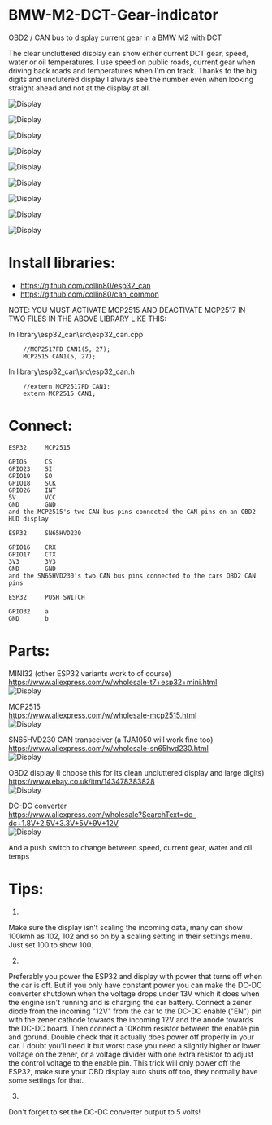 # BMW-M2-DCT-Gear-indicator
OBD2 / CAN bus to display current gear in a BMW M2 with DCT  
  
The clear uncluttered display can show either current DCT gear, speed, water or oil temperatures. I use speed on public roads, current gear when driving back roads and temperatures when I'm on track. Thanks to the big digits and unclutered display I always see the number even when looking straight ahead and not at the display at all.

![Display](images/night.jpg)  
  
![Display](images/day.jpg)  
  
![Display](images/a.jpg)  
  
![Display](images/b.jpg)  
  
![Display](images/c.jpg)  
  
![Display](images/d.jpg)  
  
![Display](images/e.jpg)  
  
![Display](images/f.jpg)  
  
![Display](images/g.jpg)  
  
  
# Install libraries:

- https://github.com/collin80/esp32_can
- https://github.com/collin80/can_common
       
NOTE: YOU MUST ACTIVATE MCP2515 AND DEACTIVATE MCP2517 IN TWO FILES IN THE ABOVE LIBRARY LIKE THIS:  
  
In library\esp32_can\src\esp32_can.cpp  
``` 
    //MCP2517FD CAN1(5, 27);   
    MCP2515 CAN1(5, 27);  
``` 
      
In library\esp32_can\src\esp32_can.h  
``` 
    //extern MCP2517FD CAN1;  
    extern MCP2515 CAN1;  
``` 

# Connect:

``` 
ESP32     MCP2515  
  
GPIO5     CS  
GPIO23    SI  
GPIO19    SO  
GPIO18    SCK  
GPIO26    INT  
5V        VCC  
GND       GND  
and the MCP2515's two CAN bus pins connected the CAN pins on an OBD2 HUD display	
```  

```  
ESP32     SN65HVD230
  
GPIO16    CRX  
GPIO17    CTX  
3V3       3V3  
GND       GND  
and the SN65HVD230's two CAN bus pins connected to the cars OBD2 CAN pins  
```  
  
```  
ESP32     PUSH SWITCH
  
GPIO32    a  
GND       b  
```  

# Parts:  
  
MINI32 (other ESP32 variants work to of course)  
https://www.aliexpress.com/w/wholesale-t7+esp32+mini.html  
![Display](images/mini32.png)

MCP2515  
https://www.aliexpress.com/w/wholesale-mcp2515.html  
![Display](images/mcp2515.jpg)
  
SN65HVD230 CAN transceiver (a TJA1050 will work fine too)  
https://www.aliexpress.com/w/wholesale-sn65hvd230.html  
![Display](images/CAN0.png)
  
OBD2 display (I choose this for its clean uncluttered display and large digits)  
https://www.ebay.co.uk/itm/143478383828   
![Display](images/display.jpg)
  
DC-DC converter  
https://www.aliexpress.com/wholesale?SearchText=dc-dc+1.8V+2.5V+3.3V+5V+9V+12V   
![Display](images/dc-dc.png)  
  
And a push switch to change between speed, current gear, water and oil temps  
   
# Tips:  
  
1.
Make sure the display isn't scaling the incoming data, many can show 100kmh as 102, 102 and so on by a scaling setting in their settings menu. Just set 100 to show 100.

2.
Preferably you power the ESP32 and display with power that turns off when the car is off. But if you only have constant power you can make the DC-DC converter shutdown when the voltage drops under 13V which it does when the engine isn't running and is charging the car battery. Connect a zener diode from the incoming "12V" from the car to the DC-DC enable ("EN") pin with the zener cathode towards the incoming 12V and the anode towards the DC-DC board. Then connect a 10Kohm resistor between the enable pin and gorund. Double check that it actually does power off properly in your car. I doubt you'll need it but worst case you need a slightly higher or lower voltage on the zener, or a voltage divider with one extra resistor to adjust the control voltage to the enable pin. This trick will only power off the ESP32, make sure your OBD display auto shuts off too, they normally have some settings for that.

3.
Don't forget to set the DC-DC converter output to 5 volts!  
  
  

